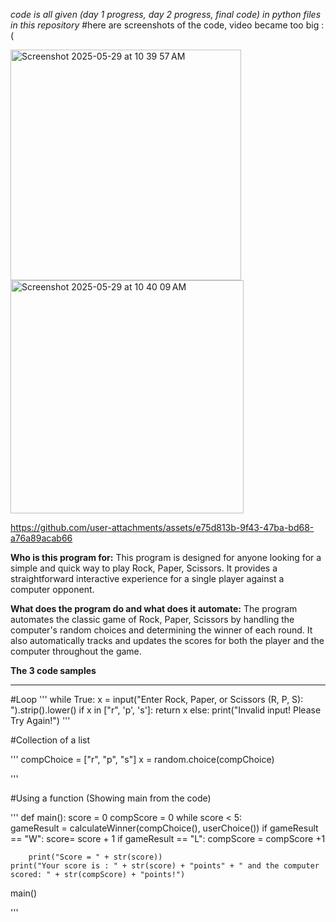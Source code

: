 *code is all given (day 1 progress, day 2 progress, final code) in python files in this repository*
#here are screenshots of the code, video became too big :( 

<img width="369" alt="Screenshot 2025-05-29 at 10 39 57 AM" src="https://github.com/user-attachments/assets/453efa52-0530-4ecf-b090-06fb0e7639e2" />

<img width="373" alt="Screenshot 2025-05-29 at 10 40 09 AM" src="https://github.com/user-attachments/assets/276a3605-0bee-4649-af01-b47e72ef0af7" />

https://github.com/user-attachments/assets/e75d813b-9f43-47ba-bd68-a76a89acab66

**Who is this program for:**
 This program is designed for anyone looking for a simple and quick way to play Rock, Paper, Scissors. It provides a straightforward interactive experience for a single player against a computer opponent.

**What does the program do and what does it automate:**
 The program automates the classic game of Rock, Paper, Scissors by handling the computer's random choices and determining the winner of each round. It also automatically tracks and updates the scores for both the player and the computer throughout the game.




**The 3 code samples**
______________________

#Loop
''' 
 while True:
        x = input("Enter Rock, Paper, or Scissors (R, P, S):  ").strip().lower()
        if x in ["r", 'p', 's']:
            return x
        else:
            print("Invalid input! Please Try Again!")
'''

#Collection of a list

'''
    compChoice = ["r", "p", "s"]
    x = random.choice(compChoice)
    
'''

#Using a function (Showing main from the code)

'''
def main(): 
    score = 0
    compScore = 0
    while score < 5:   
        gameResult = calculateWinner(compChoice(), userChoice())
        if gameResult == "W":
            score= score + 1
        if gameResult == "L":
            compScore = compScore +1
    
        print("Score = " + str(score))      
    print("Your score is : " + str(score) + "points" + " and the computer scored: " + str(compScore) + "points!")
    
main()
 

'''


